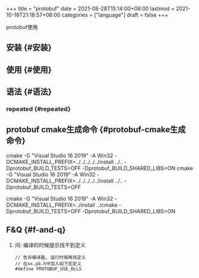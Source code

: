 +++
title = "protobuf"
date = 2021-08-28T15:14:00+08:00
lastmod = 2021-10-18T21:18:57+08:00
categories = ["language"]
draft = false
+++

protobuf使用

<!--more-->


## 安装 {#安装}


## 使用 {#使用}


## 语法 {#语法}


### repeated {#repeated}


## protobuf cmake生成命令 {#protobuf-cmake生成命令}

cmake -G "Visual Studio 16 2019" -A Win32 -DCMAKE\_INSTALL\_PREFIX=../../../../../install ../.. -Dprotobuf\_BUILD\_TESTS=OFF -Dprotobuf\_BUILD\_SHARED\_LIBS=ON
cmake -G "Visual Studio 16 2019" -A Win32 -DCMAKE\_INSTALL\_PREFIX=../../../../../install ../.. -Dprotobuf\_BUILD\_TESTS=OFF

cmake -G "Visual Studio 16 2019" -A Win32 -DCMAKE\_INSTALL\_PREFIX=../install ../cmake -Dprotobuf\_BUILD\_TESTS=OFF -Dprotobuf\_BUILD\_SHARED\_LIBS=ON


## F&Q {#f-and-q}

1.  问: 编译的时候提示找不到定义

    ```text
    // 告诉编译器, 运行时候再找定义
    // 在xx.pb.h中加入如下宏定义
    #define PROTOBUF_USE_DLLS
    ```